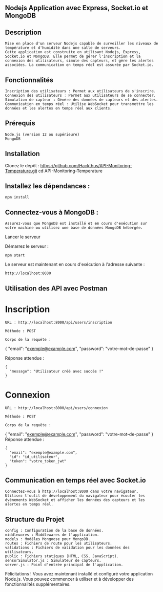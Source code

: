 ## Nodejs Application avec Express, Socket.io et MongoDB

## Description
    Mise en place d'un serveur Nodejs capable de surveiller les niveaux de température et d'humidité dans une salle de serveurs. 
    Cette application est construite en utilisant Nodejs, Express, Socket.io et MongoDB. Elle permet de gérer l'inscription et la connexion des utilisateurs, simule des capteurs, et gère les alertes associées. La communication en temps réel est assurée par Socket.io.

## Fonctionnalités

    Inscription des utilisateurs : Permet aux utilisateurs de s'inscrire.
    Connexion des utilisateurs : Permet aux utilisateurs de se connecter.
    Simulation de capteur : Génère des données de capteurs et des alertes.
    Communication en temps réel : Utilise WebSocket pour transmettre les données et les alertes en temps réel aux clients.

## Prérequis

    Node.js (version 12 ou supérieure)
    MongoDB

## Installation

Clonez le dépôt :
    https://github.com/Hackthus/API-Monitoring-Temperature.git
    cd API-Monitoring-Temperature

## Installez les dépendances :

    npm install

## Connectez-vous à MongoDB :

    Assurez-vous que MongoDB est installé et en cours d'exécution sur votre machine ou utilisez une base de données MongoDB hébergée.

Lancer le serveur

Démarrez le serveur :

    npm start

Le serveur est maintenant en cours d'exécution à l'adresse suivante :

    http://localhost:8000

## Utilisation des API avec Postman

# Inscription

    URL : http://localhost:8000/api/users/inscription

    Méthode : POST

    Corps de la requête :

{
  "email": "exemple@example.com",
  "password": "votre-mot-de-passe"
}

Réponse attendue :

    {
      "message": "Utilisateur créé avec succès !"
    }

# Connexion

    URL : http://localhost:8000/api/users/connexion

    Méthode : POST

    Corps de la requête :

{
  "email": "exemple@example.com",
  "password": "votre-mot-de-passe"
}
Réponse attendue :

    {
      "email": "exemple@example.com",
      "id": "id_utilisateur",
      "token": "votre_token_jwt"
    }

## Communication en temps réel avec Socket.io

    Connectez-vous à http://localhost:8000 dans votre navigateur.
    Utilisez l'outil de développement du navigateur pour écouter les événements WebSocket et afficher les données des capteurs et les alertes en temps réel.

## Structure du Projet

    config : Configuration de la base de données.
    middlewares : Middlewares de l'application.
    models : Modèles Mongoose pour MongoDB.
    routes : Fichiers de route pour les utilisateurs.
    validations : Fichiers de validation pour les données des utilisateurs.
    public : Fichiers statiques (HTML, CSS, JavaScript).
    sensorSimulator.js : Simulateur de capteurs.
    server.js : Point d'entrée principal de l'application.

Félicitations ! Vous avez maintenant installé et configuré votre application Node.js. Vous pouvez commencer à utiliser et à développer des fonctionnalités supplémentaires.
